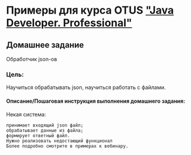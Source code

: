 # Примеры для курса OTUS ["Java Developer. Professional"](https://otus.ru/lessons/java-professional/?utm_source=github&utm_medium=free&utm_campaign=otus)

## Домашнее задание
Обработчик json-ов

### Цель:
Научиться обрабатывать json, научиться работать с файлами.

#### Описание/Пошаговая инструкция выполнения домашнего задания:

Некая система:

    принимает входящий json файл;
    обрабатывает данные из файла;
    формирует ответный файл.
    Нужно реализовать недостающий функционал
    Более подробно смотрите в примерах к вебинару.




